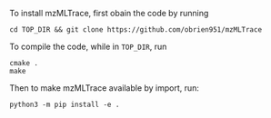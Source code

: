 To install mzMLTrace, first obain the code by running

```
cd TOP_DIR && git clone https://github.com/obrien951/mzMLTrace
```

To compile the code, while in `TOP_DIR`, run

```
cmake .
make
```

Then to make mzMLTrace available by import, run:

```
python3 -m pip install -e .
```
